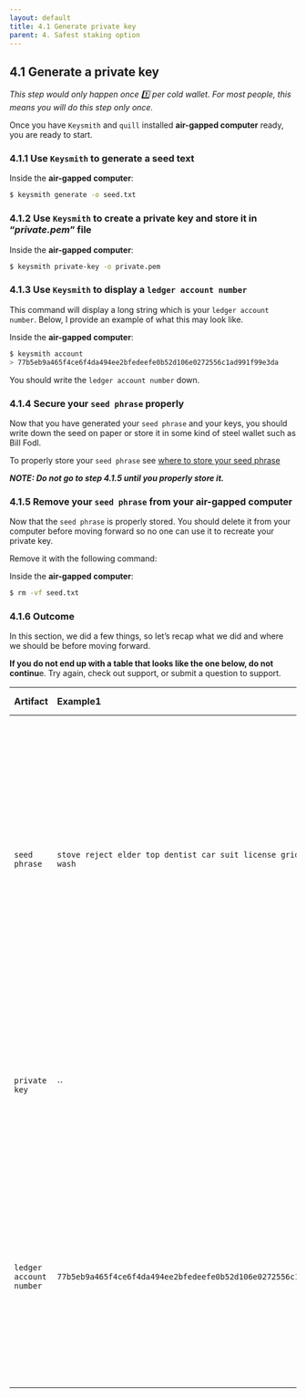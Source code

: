 ```yaml
---
layout: default
title: 4.1 Generate private key
parent: 4. Safest staking option
---
```


## 4.1 Generate a **private key**

*This step would only happen once 1️⃣ per cold wallet. For most people, this means you will do this step only once.*

Once you have `Keysmith` and `quill` installed **air-gapped computer** ready, you are ready to start.

### 4.1.1 Use `Keysmith` to generate a seed text


Inside the **air-gapped computer**:
```bash
$ keysmith generate -o seed.txt
```

### 4.1.2 Use `Keysmith` to create a private key and store it in “*private.pem*” file


Inside the **air-gapped computer**:

```bash
$ keysmith private-key -o private.pem
```

### 4.1.3 Use `Keysmith` to display a `ledger account number`

This command will display a long string which is your `ledger account number`. Below, I provide an example of what this may look like.

Inside the **air-gapped computer**:

```bash
$ keysmith account
> 77b5eb9a465f4ce6f4da494ee2bfedeefe0b52d106e0272556c1ad991f99e3da 
```

You should write the `ledger account number` down.

### 4.1.4 Secure your `seed phrase` properly

Now that you have generated your `seed phrase` and your keys, you should write down the seed on paper or store it in some kind of steel wallet such as Bill Fodl.

To properly store your `seed phrase` see [where to store your seed phrase](../docs/safest-staking-option#1-where-to-store-your-seed-phrase)


***NOTE: Do not go to step 4.1.5 until you properly store it.***

### 4.1.5 Remove your `seed phrase` from your air-gapped computer

Now that the `seed phrase` is properly stored. You should delete it from your computer before moving forward so no one can use it to recreate your private key.  

Remove it with the following command:

Inside the **air-gapped computer**:

```bash
$ rm -vf seed.txt
```

### 4.1.6 Outcome

In this section, we did a few things, so let’s recap what we did and where we should be before moving forward.

**If you do not end up with a table that looks like the one below, do not continu**e. Try again, check out support, or submit a question to support.

| Artifact | Example1 | Security| Final outcome|
| :------------- | :------------- | :------------- | :------------- |
| `seed phrase` | `stove reject elder top dentist car suit license grid uncle ape wash`| • If someone has this, they can take your tokens. <br /> • If you lose it, you can lose access to your ICP. <br /> • You can keep this if you want to be able to generate your private key again. | • You created this via Keysmith in this section in 1.2.  <br />• You will have properly stored in 1.1<br />• You deleted this from your computer in 1.5|
| `private key` | ``| • If someone has this, they can take your tokens. <br /> • If you lose it, you can recreate from seed phrase <br /> | • You created this via Keysmith in this section in 1.2. |
| `ledger account number` | `77b5eb9a465f4ce6f4da494ee2bfedeefe0b52d106e0272556c1ad991f99e3da`| • If someone has this, they can view your token balance. <br /> • If you lose it, you can go through steps to get it back with your private key. | • You generate this in 1.3. This can be stored anywhere.


